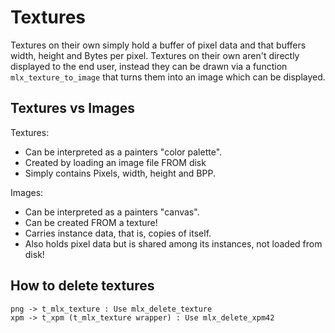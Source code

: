# Textures

Textures on their own simply hold a buffer of pixel data and that buffers width, height and Bytes per pixel. Textures on their own aren't directly displayed to the end user, instead they can be drawn via a function `mlx_texture_to_image` that turns them into an image which can be displayed.

## Textures vs Images

Textures:
* Can be interpreted as a painters "color palette".
* Created by loading an image file FROM disk
* Simply contains Pixels, width, height and BPP.

Images:
* Can be interpreted as a painters "canvas".
* Can be created FROM a texture!
* Carries instance data, that is, copies of itself.
* Also holds pixel data but is shared among its instances, not loaded from disk!

## How to delete textures

```
png -> t_mlx_texture : Use mlx_delete_texture
xpm -> t_xpm (t_mlx_texture wrapper) : Use mlx_delete_xpm42
```